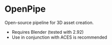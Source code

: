 # OpenPipe
Open-source pipeline for 3D asset creation.

- Requires Blender (tested with 2.92)
- Use in conjunction with ACES is recommended